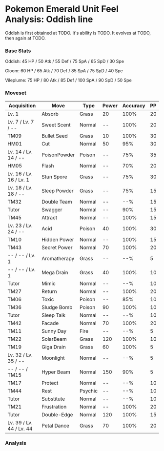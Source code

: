 # Pokemon Emerald Unit Feel Analysis: Oddish line

Oddish is first obtained at TODO. It's ability is TODO. It evolves at TODO, then again at TODO.

### Base Stats

Oddish: 45 HP / 50 Atk / 55 Def / 75 SpA / 65 SpD / 30 Spe

Gloom: 60 HP / 65 Atk / 70 Def / 85 SpA / 75 SpD / 40 Spe

Vileplume: 75 HP / 80 Atk / 85 Def / 100 SpA / 90 SpD / 50 Spe

### Moveset

|Acquisition             |Move        |Type   |Power|Accuracy|PP |
|---                     |---         |---    |---  |---     |---|
|Lv. 1                   |Absorb      |Grass  |20   |100%    |20 |
|Lv. 7 / Lv. 7 / --      |Sweet Scent |Normal |--   |100%    |20 |
|TM09                    |Bullet Seed |Grass  |10   |100%    |30 |
|HM01                    |Cut         |Normal |50   |95%     |30 |
|Lv. 14 / Lv. 14 / --    |PoisonPowder|Poison |--   |75%     |35 |
|HM05                    |Flash       |Normal |--   |70%     |20 |
|Lv. 16 / Lv. 16 / Lv. 1 |Stun Spore  |Grass  |--   |75%     |30 |
|Lv. 18 / Lv. 18 / --    |Sleep Powder|Grass  |--   |75%     |15 |
|TM32                    |Double Team |Normal |--   |--%     |15 |
|Tutor                   |Swagger     |Normal |--   |90%     |15 |
|TM45                    |Attract     |Normal |--   |100%    |15 |
|Lv. 23 / Lv. 24 / --    |Acid        |Poison |40   |100%    |30 |
|TM10                    |Hidden Power|Normal |--   |100%    |15 |
|TM43                    |Secret Power|Normal |70   |100%    |20 |
|-- / -- / Lv. 1         |Aromatherapy|Grass  |--   |--%     |5  |
|-- / -- / Lv. 1         |Mega Drain  |Grass  |40   |100%    |10 |
|Tutor                   |Mimic       |Normal |--   |--%     |10 |
|TM27                    |Return      |Normal |--   |100%    |20 |
|TM06                    |Toxic       |Poison |--   |85%     |10 |
|TM36                    |Sludge Bomb |Poison |90   |100%    |10 |
|Tutor                   |Sleep Talk  |Normal |--   |--%     |10 |
|TM42                    |Facade      |Normal |70   |100%    |20 |
|TM11                    |Sunny Day   |Fire   |--   |--%     |5  |
|TM22                    |SolarBeam   |Grass  |120  |100%    |10 |
|TM19                    |Giga Drain  |Grass  |60   |100%    |5  |
|Lv. 32 / Lv. 35 / --    |Moonlight   |Normal |--   |--%     |5  |
|-- / -- / TM15          |Hyper Beam  |Normal |150  |90%     |5  |
|TM17                    |Protect     |Normal |--   |--%     |10 |
|TM44                    |Rest        |Psychic|--   |--%     |10 |
|Tutor                   |Substitute  |Normal |--   |--%     |10 |
|TM21                    |Frustration |Normal |--   |100%    |20 |
|Tutor                   |Double-Edge |Normal |120  |100%    |15 |
|Lv. 39 / Lv. 44 / Lv. 44|Petal Dance |Grass  |70   |100%    |20 |

### Analysis
